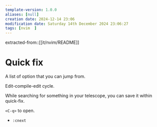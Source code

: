 ```yaml
---
template-version: 1.0.0
aliases: [null]
creation date: 2024-12-14 23:06
modification date: Saturday 14th December 2024 23:06:27
tags: [nvim  ]
---
```


extracted-from::[[it/nvim/README]]

# Quick fix

A list of option that you can jump from.

Edit-compile-edit cycle.

While searching for something in your telescope, you can save it within quick-fix.

`<C-q>` to open.



- `:cnext`